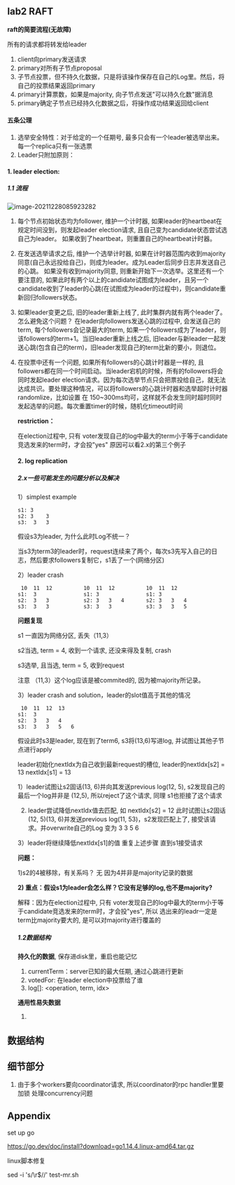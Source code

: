 ## lab2 RAFT

**raft的简要流程(无故障)**

所有的请求都将转发给leader

1. client向primary发送请求
2. primary对所有子节点proposal
3. 子节点投票，但不持久化数据，只是将该操作保存在自己的Log里。然后，将自己的投票结果返回primary
4. primary计算票数，如果是majority, 向子节点发送"可以持久化数"据消息
5. primary确定子节点已经持久化数据之后，将操作成功结果返回给client

#### 五条公理

1. 选举安全特性：对于给定的一个任期号, 最多只会有一个leader被选举出来。每一个replica只有一张选票
2. Leader只附加原则：



#### 1. leader election:

##### 1.1 流程

![image-20211228085923282](C:\Users\lsxku\Desktop\share_ubuntu\mit6.824\pic\raft-leaderElection.png)



1. 每个节点初始状态均为follower, 维护一个计时器, 如果leader的heartbeat在规定时间没到，则发起leader election请求, 且自己变为candidate状态尝试选自己为leader。 如果收到了heartbeat，则重置自己的heartbeat计时器。
2. 在发送选举请求之后,  维护一个选举计时器, 如果在计时器范围内收到majority同意(自己永远投给自己)，则成为leader。成为Leader后同步日志并发送自己的心跳。 如果没有收到majority同意, 则重新开始下一次选举。这里还有一个要注意的, 如果此时有两个以上的candidate试图成为leader，且另一个candidate收到了leader的心跳(在试图成为leader的过程中)，则candidate重新回归followers状态。
3. 如果leader变更之后, 旧的leader重新上线了, 此时集群内就有两个leader了。怎么避免这个问题？ 在leader向followers发送心跳的过程中, 会发送自己的term, 每个followers会记录最大的term, 如果一个followers成为了leader，则该followers的term+1。当旧leader重新上线之后, 旧leader与新leader一起发送心跳(包含自己的term)，旧leader发现自己的term比新的要小，则退位。

4. 在投票中还有一个问题, 如果所有followers的心跳计时器是一样的, 且followers都在同一个时间启动。当leader宕机的时候，所有的followers将会同时发起leader election请求。因为每次选举节点只会把票投给自己，就无法达成共识。要处理这种情况，可以将followers的心跳计时器和选举超时计时器randomlize，比如设置 在 150~300ms均可，这样就不会发生同时超时同时发起选举的问题。每次重置timer的时候，随机化timeout时间

   **restriction：** 

   在election过程中, 只有 voter发现自己的log中最大的term小于等于candidate竞选发来的term时，才会投"yes" 原因可以看2.x的第三个例子

   

   #### 2. log replication

   

   ##### 2.x一些可能发生的问题分析以及解决

   1）simplest example

   ```
   s1: 3
   s2: 3	3	
   s3:	3	3	
   ```

   假设s3为leader, 为什么此时Log不统一？

   当s3为term3的leader时，request连续来了两个，每次s3先写入自己的日志，然后要求followers复制它，s1丢了一个(网络分区)

   2）leader crash

   ```
   	10	11	12			10	11	12			10	11	12
   s1:	3				s1:	3				s1:	3
   s2:	3	3			s2:	3	3	4		s2:	3	3	4
   s3:	3	3			s3:	3	3			s3:	3	3	5
   ```

   **问题复现**

   s1 一直因为网络分区, 丢失（11,3）

   s2当选, term = 4, 收到一个请求, 还没来得及复制, crash

   s3选举, 且当选, term = 5, 收到request

   注意 （11,3）这个log应该是被commited的, 因为被majority所记录。

   3）leader crash and solution，leader的slot值高于其他的情况

   ```
   	10	11	12	13
   s1:	3
   s2:	3	3	4
   s3:	3	3	5	6
   ```

   假设此时s3是leader, 现在到了term6, s3将(13,6)写进log, 并试图让其他子节点进行apply 

   leader初始化nextIdx为自己收到最新request的槽位, leader的nextIdx[s2] = 13	nextIdx[s1] = 13

   1）leader试图让s2固话(13, 6)并向其发送previous log(12, 5), s2发现自己的最后一个log并非是 (12,5), 所以reject了这个请求, 同理 s1也拒接了这个请求

   2)   leader尝试降低nextIdx值去匹配, 如 nextIdx[s2] = 12 此时试图让s2固话(12, 5)(13, 6)并发送previous log(11, 53)，s2发现匹配上了, 接受该请求。并overwrite自己的Log 变为 3 3 5 6

   3）leader将继续降低nextIdx[s1]的值 重复上述步骤 直到s1接受请求

   **问题：**

   1)s2的4被移除，有关系吗？ 无 因为4并非是majority记录的数据 

   **2) 重点：假设s1为leader会怎么样？它没有足够的log,也不是majority?**

   解释：因为在election过程中, 只有 voter发现自己的log中最大的term小于等于candidate竞选发来的term时，才会投"yes", 所以 选出来的leadr一定是term比majority要大的, 是可以对majority进行覆盖的

   

   

   

   

   

   ##### 1.2数据结构

   **持久化的数据**, 保存进disk里，重启也能记忆

   1. currentTerm：server已知的最大任期, 通过心跳进行更新
   2. votedFor:  在leader election中投票给了谁
   3. log[]:  <operation, term, idx>

   **通用性易失数据**

   1.  

   

   



## 数据结构





## 细节部分

1. 由于多个workers要向coordinator请求, 所以coordinator的rpc handler里要加锁 处理concurrency问题





## Appendix

set up go

https://go.dev/doc/install?download=go1.14.4.linux-amd64.tar.gz 

linux脚本修复

sed -i 's/\r$//' test-mr.sh 

